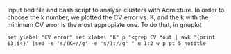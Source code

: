 Input bed file and bash script to analyse clusters with Admixture. In order to choose the k number, we plotted the CV error vs. K, and the k with the minimum CV error is the most appropiate one.
To do that, in gnuplot


`set ylabel "CV error"
set xlabel "K"
p "<grep CV *out | awk '{print $3,$4}' |sed -e 's/(K=//g' -e 's/)://g' " u 1:2 w p pt 5 notitle`
